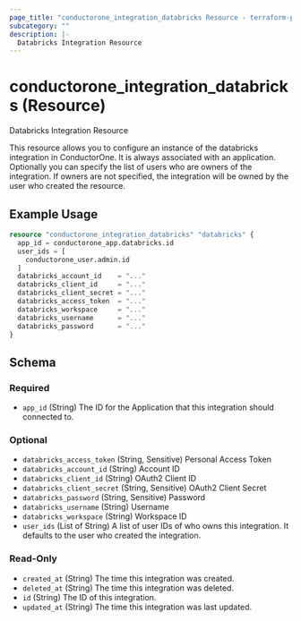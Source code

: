 ```yaml
---
page_title: "conductorone_integration_databricks Resource - terraform-provider-conductorone"
subcategory: ""
description: |-
  Databricks Integration Resource
---
```


# conductorone_integration_databricks (Resource)

Databricks Integration Resource

This resource allows you to configure an instance of the databricks integration in ConductorOne.
It is always associated with an application. Optionally you can specify the list of users who are owners of the integration.
If owners are not specified, the integration will be owned by the user who created the resource.

## Example Usage

```terraform
resource "conductorone_integration_databricks" "databricks" {
  app_id = conductorone_app.databricks.id
  user_ids = [
    conductorone_user.admin.id
  ]
  databricks_account_id    = "..."
  databricks_client_id     = "..."
  databricks_client_secret = "..."
  databricks_access_token  = "..."
  databricks_workspace     = "..."
  databricks_username      = "..."
  databricks_password      = "..."
}
```

<!-- schema generated by tfplugindocs -->
## Schema

### Required

- `app_id` (String) The ID for the Application that this integration should connected to.

### Optional

- `databricks_access_token` (String, Sensitive) Personal Access Token
- `databricks_account_id` (String) Account ID
- `databricks_client_id` (String) OAuth2 Client ID
- `databricks_client_secret` (String, Sensitive) OAuth2 Client Secret
- `databricks_password` (String, Sensitive) Password
- `databricks_username` (String) Username
- `databricks_workspace` (String) Workspace ID
- `user_ids` (List of String) A list of user IDs of who owns this integration. It defaults to the user who created the integration.

### Read-Only

- `created_at` (String) The time this integration was created.
- `deleted_at` (String) The time this integration was deleted.
- `id` (String) The ID of this integration.
- `updated_at` (String) The time this integration was last updated.
